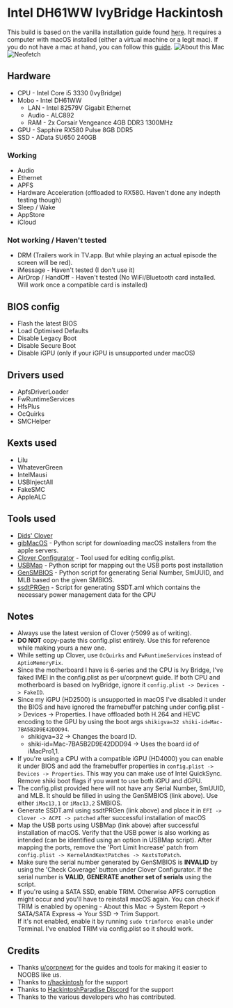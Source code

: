 # Intel DH61WW IvyBridge Hackintosh

This build is based on the vanilla installation guide found [here](https://hackintosh.gitbook.io/-r-hackintosh-vanilla-desktop-guide/). It requires a computer with macOS installed (either a virtual machine or a legit mac).
If you do not have a mac at hand, you can follow this [guide](https://internet-install.gitbook.io/macos-internet-install/).
![About this Mac](https://imgur.com/3m5JwZR.png)
![Neofetch](https://imgur.com/hwoUu5L.png)

## Hardware
* CPU - Intel Core i5 3330 (IvyBridge)
* Mobo - Intel DH61WW
	* LAN - Intel 82579V Gigabit Ethernet
	* Audio - ALC892
	* RAM - 2x Corsair Vengeance 4GB DDR3 1300MHz
* GPU - Sapphire RX580 Pulse 8GB DDR5
* SSD - AData SU650 240GB

### Working
* Audio
* Ethernet
* APFS
* Hardware Acceleration (offloaded to RX580. Haven't done any indepth testing though)
* Sleep / Wake
* AppStore
* iCloud

### Not working / Haven't tested
* DRM (Trailers work in TV.app. But while playing an actual episode the screen will be red).
* iMessage - Haven't tested (I don't use it) 
* AirDrop / HandOff - Haven't tested (No WiFi/Bluetooth card installed. Will work once a compatible card is installed)

## BIOS config
* Flash the latest BIOS
* Load Optimised Defaults
* Disable Legacy Boot
* Disable Secure Boot
* Disable iGPU (only if your iGPU is unsupported under macOS)

## Drivers used
* ApfsDriverLoader
* FwRuntimeServices
* HfsPlus
* OcQuirks
* SMCHelper

## Kexts used
* Lilu
* WhateverGreen
* IntelMausi
* USBInjectAll
* FakeSMC
* AppleALC

## Tools used
* [Dids' Clover](https://github.com/Dids/clover-builder/releases)
* [gibMacOS](https://github.com/corpnewt/gibMacOS) - Python script for downloading macOS installers from the apple servers.
* [Clover Configurator](https://mackie100projects.altervista.org/download-clover-configurator/) - Tool used for editing config.plist.
* [USBMap](https://github.com/corpnewt/USBMap) - Python script for mapping out the USB ports post installation
* [GenSMBIOS](https://github.com/corpnewt/GenSMBIOS) - Python script for generating Serial Number, SmUUID, and MLB based on the given SMBIOS.
* [ssdtPRGen](https://github.com/Piker-Alpha/ssdtPRGen.sh) - Script for generating SSDT.aml which contains the necessary power management data for the CPU 

## Notes
* Always use the latest version of Clover (r5099 as of writing).
* **DO NOT** copy-paste this config.plist entirely. Use this for reference while making yours a new one.
* While setting up Clover, use `OcQuirks` and `FwRuntimeServices` instead of `AptioMemoryFix`.
* Since the motherboard I have is 6-series and the CPU is Ivy Bridge, I've faked IMEI in the config.plist as per u/corpnewt guide. If both CPU and motherboard is based on IvyBridge, ignore it `config.plist -> Devices -> FakeID`.
* Since my iGPU (HD2500) is unsupported in macOS I've disabled it under the BIOS and have ignored the framebuffer patching under config.plist -> Devices -> Properties. I have offloaded both H.264 and HEVC encoding to the GPU by using the boot args `shikigva=32 shiki-id=Mac-7BA5B2D9E42DDD94`.
	* shikigva=32 -> Changes the board ID.
	* shiki-id=Mac-7BA5B2D9E42DDD94 -> Uses the board id of iMacPro1,1.  
* If you're using a CPU with a compatible iGPU (HD4000) you can enable it under BIOS and add the framebuffer properties in `config.plist -> Devices -> Properties`. This way you can make use of Intel QuickSync. Remove shiki boot flags if you want to use both iGPU and dGPU.
* The config.plist provided here will not have any Serial Number, SmUUID, and MLB. It should be filled in using the GenSMBIOS (link above). Use either `iMac13,1` or `iMac13,2` SMBIOS.
* Generate SSDT.aml using ssdtPRGen (link above) and place it in `EFI -> Clover -> ACPI -> patched` after successful installation of macOS
* Map the USB ports using USBMap (link above) after successful installation of macOS. Verify that the USB power is also working as intended (can be identified using an option in USBMap script). After mapping the ports, remove the 'Port Limit Increase' patch from `config.plist -> KernelAndKextPatches -> KextsToPatch`.
* Make sure the serial number generated by GenSMBIOS is **INVALID** by using the 'Check Coverage' button under Clover Configurator. If the serial number is **VALID**, **GENERATE another set of serials** using the script.
* If you're using a SATA SSD, enable TRIM. Otherwise APFS corruption might occur and you'll have to reinstall macOS again. You can check if TRIM is enabled by opening - About this Mac -> System Report -> SATA/SATA Express -> Your SSD -> Trim Support.  
If it's not enabled, enable it by running `sudo trimforce enable` under Terminal. I've enabled TRIM via config.plist so it should work.

## Credits
* Thanks [u/corpnewt](https://github.com/corpnewt) for the guides and tools for making it easier to NOOBS like us.
* Thanks to [r/hackintosh](https://www.reddit.com/r/hackintosh/) for the support
* Thanks to [HackintoshParadise Discord](https://discord.gg/u8V7N5C) for the support
* Thanks to the various developers who has contributed.
